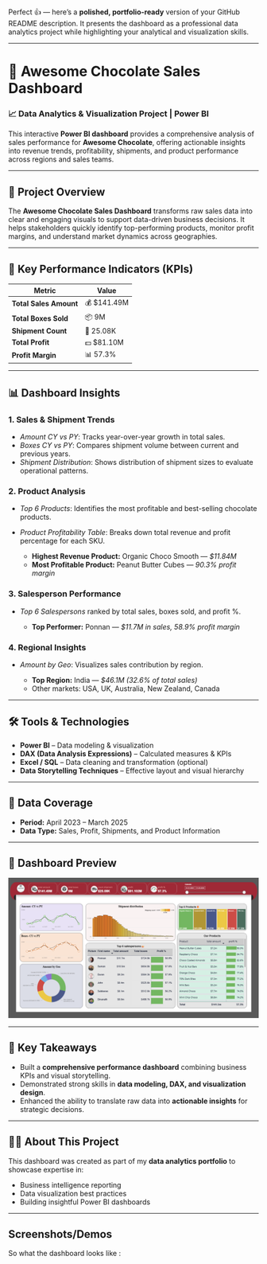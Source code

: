 Perfect 👍 — here’s a **polished, portfolio-ready** version of your GitHub README description.
It presents the dashboard as a professional data analytics project while highlighting your analytical and visualization skills.

---

# 🍫 Awesome Chocolate Sales Dashboard

### 📈 Data Analytics & Visualization Project | Power BI

This interactive **Power BI dashboard** provides a comprehensive analysis of sales performance for **Awesome Chocolate**, offering actionable insights into revenue trends, profitability, shipments, and product performance across regions and sales teams.

---

## 🌟 Project Overview

The **Awesome Chocolate Sales Dashboard** transforms raw sales data into clear and engaging visuals to support data-driven business decisions. It helps stakeholders quickly identify top-performing products, monitor profit margins, and understand market dynamics across geographies.

---

## 🔹 Key Performance Indicators (KPIs)

| Metric                 | Value       |
| ---------------------- | ----------- |
| **Total Sales Amount** | 💰 $141.49M |
| **Total Boxes Sold**   | 📦 9M       |
| **Shipment Count**     | 🚚 25.08K   |
| **Total Profit**       | 💵 $81.10M  |
| **Profit Margin**      | 📊 57.3%    |

---

## 📊 Dashboard Insights

### **1. Sales & Shipment Trends**

* *Amount CY vs PY*: Tracks year-over-year growth in total sales.
* *Boxes CY vs PY*: Compares shipment volume between current and previous years.
* *Shipment Distribution*: Shows distribution of shipment sizes to evaluate operational patterns.

### **2. Product Analysis**

* *Top 6 Products*: Identifies the most profitable and best-selling chocolate products.
* *Product Profitability Table*: Breaks down total revenue and profit percentage for each SKU.

  * **Highest Revenue Product:** Organic Choco Smooth — *$11.84M*
  * **Most Profitable Product:** Peanut Butter Cubes — *90.3% profit margin*

### **3. Salesperson Performance**

* *Top 6 Salespersons* ranked by total sales, boxes sold, and profit %.

  * **Top Performer:** Ponnan — *$11.7M in sales, 58.9% profit margin*

### **4. Regional Insights**

* *Amount by Geo*: Visualizes sales contribution by region.

  * **Top Region:** India — *$46.1M (32.6% of total sales)*
  * Other markets: USA, UK, Australia, New Zealand, Canada

---

## 🛠️ Tools & Technologies

* **Power BI** – Data modeling & visualization
* **DAX (Data Analysis Expressions)** – Calculated measures & KPIs
* **Excel / SQL** – Data cleaning and transformation (optional)
* **Data Storytelling Techniques** – Effective layout and visual hierarchy

---

## 📅 Data Coverage

* **Period:** April 2023 – March 2025
* **Data Type:** Sales, Profit, Shipments, and Product Information

---

## 📸 Dashboard Preview

![Awesome Chocolate Dashboard](./Awesome%20Chocolate%20Screenshot.png)

---

## 🎯 Key Takeaways

* Built a **comprehensive performance dashboard** combining business KPIs and visual storytelling.
* Demonstrated strong skills in **data modeling, DAX, and visualization design**.
* Enhanced the ability to translate raw data into **actionable insights** for strategic decisions.

---

## 👩‍💻 About This Project

This dashboard was created as part of my **data analytics portfolio** to showcase expertise in:

* Business intelligence reporting
* Data visualization best practices
* Building insightful Power BI dashboards

---

## Screenshots/Demos
So what the dashboard looks like : 
